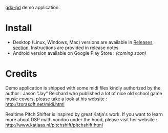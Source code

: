 
[gdx-pd](https://github.com/mgsx-dev/gdx-pd) demo application.

# Install

* Desktop (Linux, Windows, Mac) versions are available in [Releases section](releases). Instructions are provided in release notes.
* Android version available on Google Play Store : *(coming soon)*

# Credits

Demo application is shipped with some midi files kindly authorized by the author : Jason "Jay" Reichard who published a lot of
nice old school game music covers, please take a look at his website : http://zorasoft.net/midi.html

Realtime Pitch Shifter is inspired by great Katja's work. If you want to learn more about DSP math voodoo under the hood, please visit her website : http://www.katjaas.nl/pitchshift/pitchshift.html